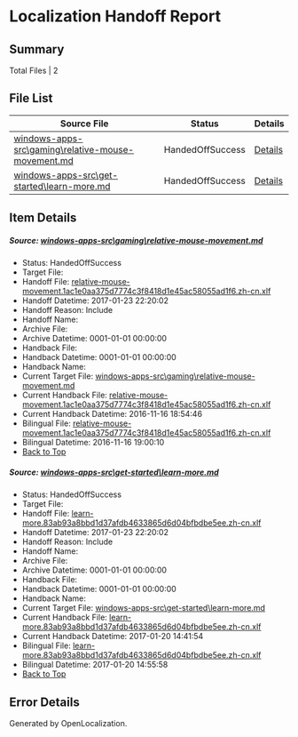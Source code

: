 # <a name='report-top'></a> Localization Handoff Report

## Summary
 Total Files | 2

## File List
 Source File | Status | Details 
 ----------- | ------ | ------- 
 [windows-apps-src\gaming\relative-mouse-movement.md](https://cpubwin.visualstudio.com/windows-uwp/_git/windows-uwp/commit/bdbba02125231898ce73f0718c75e245e8af94cf?path=windows-apps-src%2Fgaming%2Frelative-mouse-movement.md&_a=contents) | HandedOffSuccess | [Details](#941855a9fb9bdcaf4cfaa78adf1a1045bdda93ce2637)
 [windows-apps-src\get-started\learn-more.md](https://cpubwin.visualstudio.com/windows-uwp/_git/windows-uwp/commit/18267162baabe636d31d8db8ffb669c1afcb6594?path=windows-apps-src%2Fget-started%2Flearn-more.md&_a=contents) | HandedOffSuccess | [Details](#f39d46c146b2e2bb904935aa3f0854ed6934eb3d3063)

## Item Details
##### <a name='941855a9fb9bdcaf4cfaa78adf1a1045bdda93ce2637'></a> Source: [windows-apps-src\gaming\relative-mouse-movement.md](https://cpubwin.visualstudio.com/windows-uwp/_git/windows-uwp/commit/bdbba02125231898ce73f0718c75e245e8af94cf?path=windows-apps-src%2Fgaming%2Frelative-mouse-movement.md&_a=contents)
* Status: HandedOffSuccess
* Target File: 
* Handoff File: [relative-mouse-movement.1ac1e0aa375d7774c3f8418d1e45ac58055ad1f6.zh-cn.xlf](https://cpubwin.visualstudio.com/windows-uwp/_git/WDCLib.handoff/commit/86f99e7815aad0b929d18057a8d9d61a70bee16e?path=ol-handoff%2Fcpubwin%2Fwindows-uwp.zh-cn%2Fmaster%2Frelative-mouse-movement.1ac1e0aa375d7774c3f8418d1e45ac58055ad1f6.zh-cn.xlf&_a=contents)
* Handoff Datetime: 2017-01-23 22:20:02
* Handoff Reason: Include
* Handoff Name: 
* Archive File: 
* Archive Datetime: 0001-01-01 00:00:00
* Handback File: 
* Handback Datetime: 0001-01-01 00:00:00
* Handback Name: 
* Current Target File: [windows-apps-src\gaming\relative-mouse-movement.md](https://cpubwin.visualstudio.com/windows-uwp/_git/windows-uwp.zh-cn/commit/14c34764cf5110a1a408ec34f2b594100256e2ba?path=windows-apps-src%2Fgaming%2Frelative-mouse-movement.md&_a=contents)
* Current Handback File: [relative-mouse-movement.1ac1e0aa375d7774c3f8418d1e45ac58055ad1f6.zh-cn.xlf](https://cpubwin.visualstudio.com/windows-uwp/_git/WDCLib.handback/commit/fc06fe2788b621ccb50cc92354d08469b17bfcdc?path=ol-handback%2Fcpubwin%2Fwindows-uwp.zh-cn%2Fmaster%2Frelative-mouse-movement.1ac1e0aa375d7774c3f8418d1e45ac58055ad1f6.zh-cn.xlf&_a=contents)
* Current Handback Datetime: 2016-11-16 18:54:46
* Bilingual File: [relative-mouse-movement.1ac1e0aa375d7774c3f8418d1e45ac58055ad1f6.zh-cn.xlf](https://cpubwin.visualstudio.com/windows-uwp/_git/WDCLib.handback/commit/fc06fe2788b621ccb50cc92354d08469b17bfcdc?path=ol-handback%2Fcpubwin%2Fwindows-uwp.zh-cn%2Fmaster%2Frelative-mouse-movement.1ac1e0aa375d7774c3f8418d1e45ac58055ad1f6.zh-cn.xlf&_a=contents)
* Bilingual Datetime: 2016-11-16 19:00:10
* [Back to Top](#report-top)

##### <a name='f39d46c146b2e2bb904935aa3f0854ed6934eb3d3063'></a> Source: [windows-apps-src\get-started\learn-more.md](https://cpubwin.visualstudio.com/windows-uwp/_git/windows-uwp/commit/18267162baabe636d31d8db8ffb669c1afcb6594?path=windows-apps-src%2Fget-started%2Flearn-more.md&_a=contents)
* Status: HandedOffSuccess
* Target File: 
* Handoff File: [learn-more.83ab93a8bbd1d37afdb4633865d6d04bfbdbe5ee.zh-cn.xlf](https://cpubwin.visualstudio.com/windows-uwp/_git/WDCLib.handoff/commit/86f99e7815aad0b929d18057a8d9d61a70bee16e?path=ol-handoff%2Fcpubwin%2Fwindows-uwp.zh-cn%2Fmaster%2Flearn-more.83ab93a8bbd1d37afdb4633865d6d04bfbdbe5ee.zh-cn.xlf&_a=contents)
* Handoff Datetime: 2017-01-23 22:20:02
* Handoff Reason: Include
* Handoff Name: 
* Archive File: 
* Archive Datetime: 0001-01-01 00:00:00
* Handback File: 
* Handback Datetime: 0001-01-01 00:00:00
* Handback Name: 
* Current Target File: [windows-apps-src\get-started\learn-more.md](https://cpubwin.visualstudio.com/windows-uwp/_git/windows-uwp.zh-cn/commit/7e6ee9be41337a906ea6b61916fefc99c9a3a35f?path=windows-apps-src%2Fget-started%2Flearn-more.md&_a=contents)
* Current Handback File: [learn-more.83ab93a8bbd1d37afdb4633865d6d04bfbdbe5ee.zh-cn.xlf](https://cpubwin.visualstudio.com/windows-uwp/_git/WDCLib.handback/commit/71e5031f81dd152d403e9338f03bdf13dc2ca224?path=ol-handback%2Fcpubwin%2Fwindows-uwp.zh-cn%2Fmaster%2Flearn-more.83ab93a8bbd1d37afdb4633865d6d04bfbdbe5ee.zh-cn.xlf&_a=contents)
* Current Handback Datetime: 2017-01-20 14:41:54
* Bilingual File: [learn-more.83ab93a8bbd1d37afdb4633865d6d04bfbdbe5ee.zh-cn.xlf](https://cpubwin.visualstudio.com/windows-uwp/_git/WDCLib.handback/commit/71e5031f81dd152d403e9338f03bdf13dc2ca224?path=ol-handback%2Fcpubwin%2Fwindows-uwp.zh-cn%2Fmaster%2Flearn-more.83ab93a8bbd1d37afdb4633865d6d04bfbdbe5ee.zh-cn.xlf&_a=contents)
* Bilingual Datetime: 2017-01-20 14:55:58
* [Back to Top](#report-top)


## Error Details

Generated by OpenLocalization.
